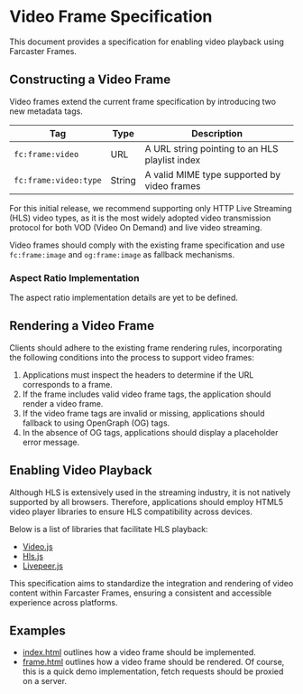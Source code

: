 # Video Frame Specification

This document provides a specification for enabling video playback using Farcaster Frames.

## Constructing a Video Frame

Video frames extend the current frame specification by introducing two new metadata tags.

| Tag                   | Type   | Description                                    |
| --------------------- | ------ | ---------------------------------------------- |
| `fc:frame:video`      | URL    | A URL string pointing to an HLS playlist index |
| `fc:frame:video:type` | String | A valid MIME type supported by video frames    |

For this initial release, we recommend supporting only HTTP Live Streaming (HLS) video types, as it is the most widely adopted video transmission protocol for both VOD (Video On Demand) and live video streaming.

Video frames should comply with the existing frame specification and use `fc:frame:image` and `og:frame:image` as fallback mechanisms.

### Aspect Ratio Implementation

The aspect ratio implementation details are yet to be defined.

## Rendering a Video Frame

Clients should adhere to the existing frame rendering rules, incorporating the following conditions into the process to support video frames:

1. Applications must inspect the headers to determine if the URL corresponds to a frame.
2. If the frame includes valid video frame tags, the application should render a video frame.
3. If the video frame tags are invalid or missing, applications should fallback to using OpenGraph (OG) tags.
4. In the absence of OG tags, applications should display a placeholder error message.

## Enabling Video Playback

Although HLS is extensively used in the streaming industry, it is not natively supported by all browsers. Therefore, applications should employ HTML5 video player libraries to ensure HLS compatibility across devices.

Below is a list of libraries that facilitate HLS playback:

- [Video.js](https://videojs.com/)
- [Hls.js](https://github.com/video-dev/hls.js)
- [Livepeer.js](https://docs.livepeer.org/kit/player/Root)

This specification aims to standardize the integration and rendering of video content within Farcaster Frames, ensuring a consistent and accessible experience across platforms.

## Examples

- [index.html](https://streamethorg.github.io/video-frame/frame.html) outlines how a video frame should be implemented.
- [frame.html](https://streamethorg.github.io/video-frame) outlines how a video frame should be rendered. Of course, this is a quick demo implementation, fetch requests should be proxied on a server.
